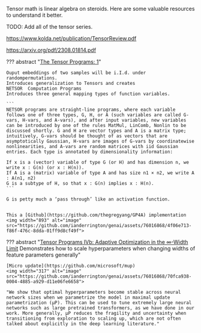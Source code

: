 Tensor math is linear algebra on steroids. Here are some valuable resources to understand it better.

TODO: Add all of the tensor series.




https://www.kolda.net/publication/TensorReview.pdf

https://arxiv.org/pdf/2308.01814.pdf



??? abstract "[The Tensor Programs: 1](https://arxiv.org/pdf/1910.12478.pdf)"

    Ouput embeddings of two samples will be i.I.d. under randompermutations.
    Introduces generalization to Tensors and creates
    NETSOR  Computation Programs
    Introduces three general mapping types of function variables.

    ```
    NETSOR programs are straight-line programs, where each variable follows one of three types, G, H, or A (such variables are called G-vars, H-vars, and A-vars), and after input variables, new variables can be introduced by one of the rules MatMul, LinComb, Nonlin to be discussed shortly. G and H are vector types and A is a matrix type; intuitively, G-vars should be thought of as vectors that are asymptotically Gaussian, H-vars are images of G-vars by coordinatewise nonlinearities, and A-vars are random matrices with iid Gaussian entries. Each type is annotated by dimensionality information:

    If x is a (vector) variable of type G (or H) and has dimension n, we write x : G(n) (or x : H(n)).
    If A is a (matrix) variable of type A and has size n1 × n2, we write A : A(n1, n2)
    G is a subtype of H, so that x : G(n) implies x : H(n).
    ```

    G is petty much a ‘pass through’ like an activation function.


    This a [Github](https://github.com/thegregyang/GP4A) implementation
    <img width="893" alt="image" src="https://github.com/ianderrington/genai/assets/76016868/4f06e713-f86f-476c-8dda-01ff9d8cf49f">


??? abstract "[Tensor Programs IVb: Adaptive Optimization in the ∞-Width Limit](https://arxiv.org/pdf/2308.01814.pdf) Demonstrates how to scale hyperparameters when changing widths of feature parameters generally"

    [Micro update](https://github.com/microsoft/mup)
    <img width="317" alt="image" src="https://github.com/ianderrington/genai/assets/76016868/70fca938-0004-4885-a929-d11e06fe6658">

    "We show that optimal hyperparameters become stable across neural network sizes when we parametrize the model in maximal update parametrization (μP). This can be used to tune extremely large neural networks such as large pretrained transformers, as we have done in our work. More generally, μP reduces the fragility and uncertainty when transitioning from exploration to scaling up, which are not often talked about explicitly in the deep learning literature."

